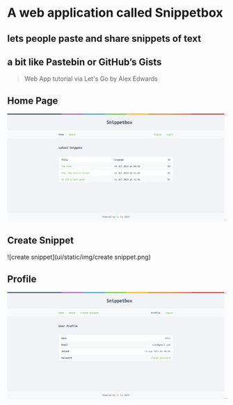 # A web application called Snippetbox

## lets people paste and share snippets of text

## a bit like Pastebin or GitHub’s Gists

> Web App tutorial via Let's Go by Alex Edwards



## Home Page

![home](ui/static/img/home.png)

## Create Snippet

![create snippet](ui/static/img/create snippet.png)

## Profile

![profile](ui/static/img/profile.png)